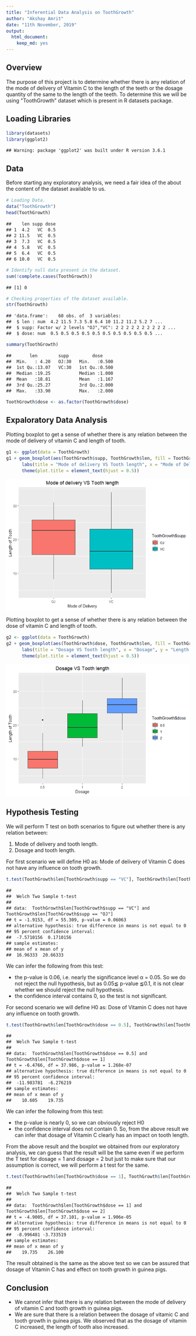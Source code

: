 ```yaml
---
title: "Inferential Data Analysis on ToothGrowth"
author: "Akshay Amrit"
date: "11th November, 2019"
output:
  html_document:
    keep_md: yes
---
```



## Overview    
The purpose of this project is to determine whether there is any relation of the mode of delivery of Vitamin C to the length of the teeth or the dosage quantity of the same to the length of the teeth. To determine this we will be using "ToothGrowth" dataset which is present in R datasets package.  


## Loading Libraries

```r
library(datasets)
library(ggplot2)
```

```
## Warning: package 'ggplot2' was built under R version 3.6.1
```
  

## Data
Before starting any exploratory analysis, we need a fair idea of the about the content of the dataset available to us.  


```r
# Loading Data.
data("ToothGrowth")
head(ToothGrowth)
```

```
##    len supp dose
## 1  4.2   VC  0.5
## 2 11.5   VC  0.5
## 3  7.3   VC  0.5
## 4  5.8   VC  0.5
## 5  6.4   VC  0.5
## 6 10.0   VC  0.5
```

```r
# Identify null data present in the dataset.
sum(!complete.cases(ToothGrowth))
```

```
## [1] 0
```

```r
# Checking properties of the dataset available.
str(ToothGrowth)
```

```
## 'data.frame':	60 obs. of  3 variables:
##  $ len : num  4.2 11.5 7.3 5.8 6.4 10 11.2 11.2 5.2 7 ...
##  $ supp: Factor w/ 2 levels "OJ","VC": 2 2 2 2 2 2 2 2 2 2 ...
##  $ dose: num  0.5 0.5 0.5 0.5 0.5 0.5 0.5 0.5 0.5 0.5 ...
```

```r
summary(ToothGrowth)
```

```
##       len        supp         dose      
##  Min.   : 4.20   OJ:30   Min.   :0.500  
##  1st Qu.:13.07   VC:30   1st Qu.:0.500  
##  Median :19.25           Median :1.000  
##  Mean   :18.81           Mean   :1.167  
##  3rd Qu.:25.27           3rd Qu.:2.000  
##  Max.   :33.90           Max.   :2.000
```

```r
ToothGrowth$dose <- as.factor(ToothGrowth$dose)
```


## Expaloratory Data Analysis  

Plotting boxplot to get a sense of whether there is any relation between the mode of delivery of vitamin C and length of tooth.

```r
g1 <- ggplot(data = ToothGrowth)
g1 + geom_boxplot(aes(ToothGrowth$supp, ToothGrowth$len, fill = ToothGrowth$supp)) + 
      labs(title = "Mode of delivery VS Tooth length", x = "Mode of Delivery", y = "Length of Tooth") + 
      theme(plot.title = element_text(hjust = 0.5))
```

![](Inferential-Data-Analysis-on-ToothGrowth_files/figure-html/unnamed-chunk-3-1.png)<!-- -->

Plotting boxplot to get a sense of whether there is any relation between the dose of vitamin C and length of tooth.

```r
g2 <- ggplot(data = ToothGrowth)
g2 + geom_boxplot(aes(ToothGrowth$dose, ToothGrowth$len, fill = ToothGrowth$dose)) + 
      labs(title = "Dosage VS Tooth length", x = "Dosage", y = "Length of Tooth") + 
      theme(plot.title = element_text(hjust = 0.5))
```

![](Inferential-Data-Analysis-on-ToothGrowth_files/figure-html/unnamed-chunk-4-1.png)<!-- -->


## Hypothesis Testing

We will perform T test on both scenarios to figure out whether there is any relation between:  
1. Mode of delivery and tooth length.  
2. Dosage and tooth length.  

For first scenario we will define H0 as: Mode of delivery of Vitamin C does not have any influence on tooth growth.  

```r
t.test(ToothGrowth$len[ToothGrowth$supp == "VC"], ToothGrowth$len[ToothGrowth$supp == "OJ"], paired = FALSE)
```

```
## 
## 	Welch Two Sample t-test
## 
## data:  ToothGrowth$len[ToothGrowth$supp == "VC"] and ToothGrowth$len[ToothGrowth$supp == "OJ"]
## t = -1.9153, df = 55.309, p-value = 0.06063
## alternative hypothesis: true difference in means is not equal to 0
## 95 percent confidence interval:
##  -7.5710156  0.1710156
## sample estimates:
## mean of x mean of y 
##  16.96333  20.66333
```
We can infer the following from this test:  

- the p-value is 0.06, i.e. nearly the significance level α = 0.05. So we do not reject the null hypothesis, but as 0.05≦ p-value ≦0.1, it is not clear whether we should reject the null hypothesis.  
- the confidence interval contains 0, so the test is not significant.  
  
For second scenario we will define H0 as: Dose of Vitamin C does not have any influence on tooth growth.

```r
t.test(ToothGrowth$len[ToothGrowth$dose == 0.5], ToothGrowth$len[ToothGrowth$dose == 1], paired = FALSE)
```

```
## 
## 	Welch Two Sample t-test
## 
## data:  ToothGrowth$len[ToothGrowth$dose == 0.5] and ToothGrowth$len[ToothGrowth$dose == 1]
## t = -6.4766, df = 37.986, p-value = 1.268e-07
## alternative hypothesis: true difference in means is not equal to 0
## 95 percent confidence interval:
##  -11.983781  -6.276219
## sample estimates:
## mean of x mean of y 
##    10.605    19.735
```

We can infer the following from this test:  

- the p-value is nearly 0, so we can obviously reject H0
- the confidence interval does not contain 0.
So, from the above result we can infer that dosage of Vitamin C clearly has an impact on tooth length.  
  
From the above result and the boxplot we obtained from our exploratory analysis, we can guess that the result will be the same even if we perform the T test for dosage = 1 and dosage = 2 but just to make sure that our assumption is correct, we will perform a t test for the same.

```r
t.test(ToothGrowth$len[ToothGrowth$dose == 1], ToothGrowth$len[ToothGrowth$dose == 2], paired = FALSE)
```

```
## 
## 	Welch Two Sample t-test
## 
## data:  ToothGrowth$len[ToothGrowth$dose == 1] and ToothGrowth$len[ToothGrowth$dose == 2]
## t = -4.9005, df = 37.101, p-value = 1.906e-05
## alternative hypothesis: true difference in means is not equal to 0
## 95 percent confidence interval:
##  -8.996481 -3.733519
## sample estimates:
## mean of x mean of y 
##    19.735    26.100
```
The result obtained is the same as the above test so we can be assured that dosage of Vitamin C has and effect on tooth growth in guinea pigs.


## Conclusion
- We cannot infer that there is any relation between the mode of delivery of vitamin C and tooth growth in guinea pigs.
- We are sure that there is a relation between the dosage of vitamic C and tooth growth in guinea pigs. We observed that as the dosage of vitamin C increased, the length of tooth also increased.
